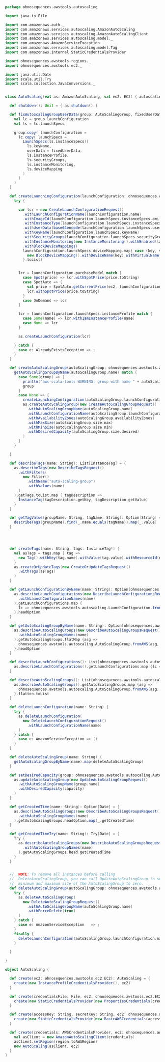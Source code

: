 
```scala
package ohnosequences.awstools.autoscaling

import java.io.File

import com.amazonaws.auth._
import com.amazonaws.services.autoscaling.AmazonAutoScaling
import com.amazonaws.services.autoscaling.AmazonAutoScalingClient
import com.amazonaws.services.autoscaling.model._
import com.amazonaws.AmazonServiceException
import com.amazonaws.services.autoscaling.model.Tag
import com.amazonaws.internal.StaticCredentialsProvider

import ohnosequences.awstools.regions._
import ohnosequences.awstools.ec2._

import java.util.Date
import scala.util.Try
import scala.collection.JavaConversions._


class AutoScaling(val as: AmazonAutoScaling, val ec2: EC2) { autoscaling =>

  def shutdown(): Unit = { as.shutdown() }

  def fixAutoScalingGroupUserData(group: AutoScalingGroup, fixedUserData: String): AutoScalingGroup = {
    val lc = group.launchConfiguration
    val ls = lc.launchSpecs

    group.copy( launchConfiguration =
      lc.copy( launchSpecs =
        LaunchSpecs(ls.instanceSpecs)(
          ls.keyName,
          userData = fixedUserData,
          ls.instanceProfile,
          ls.securityGroups,
          ls.instanceMonitoring,
          ls.deviceMapping
        )
      )
    )
  }

  def createLaunchingConfiguration(launchConfiguration: ohnosequences.awstools.autoscaling.LaunchConfiguration) {
    try {

      var lcr = new CreateLaunchConfigurationRequest()
        .withLaunchConfigurationName(launchConfiguration.name)
        .withImageId(launchConfiguration.launchSpecs.instanceSpecs.ami.id)
        .withInstanceType(launchConfiguration.launchSpecs.instanceSpecs.instanceType.toString)
        .withUserData(base64encode(launchConfiguration.launchSpecs.userData))
        .withKeyName(launchConfiguration.launchSpecs.keyName)
        .withSecurityGroups(launchConfiguration.launchSpecs.securityGroups)
        .withInstanceMonitoring(new InstanceMonitoring().withEnabled(launchConfiguration.launchSpecs.instanceMonitoring))
        .withBlockDeviceMappings(
        launchConfiguration.launchSpecs.deviceMapping.map{ case (key, value) =>
          new BlockDeviceMapping().withDeviceName(key).withVirtualName(value)
        }.toList)


      lcr = launchConfiguration.purchaseModel match {
        case Spot(price) => lcr.withSpotPrice(price.toString)
        case SpotAuto => {
          val price = SpotAuto.getCurrentPrice(ec2, launchConfiguration.launchSpecs.instanceSpecs.instanceType)
          lcr.withSpotPrice(price.toString)
        }
        case OnDemand => lcr
      }

      lcr = launchConfiguration.launchSpecs.instanceProfile match {
        case Some(name) => lcr.withIamInstanceProfile(name)
        case None => lcr
      }

      as.createLaunchConfiguration(lcr)

    } catch {
      case e: AlreadyExistsException => ;
    }
  }

  def createAutoScalingGroup(autoScalingGroup: ohnosequences.awstools.autoscaling.AutoScalingGroup) = {
    getAutoScalingGroupByName(autoScalingGroup.name) match {
      case Some(group) => {
        println("aws-scala-tools WARNING: group with name " + autoScalingGroup.name + " is already exists")
        group
      }
      case None => {
        createLaunchingConfiguration(autoScalingGroup.launchConfiguration)
        as.createAutoScalingGroup(new CreateAutoScalingGroupRequest()
          .withAutoScalingGroupName(autoScalingGroup.name)
          .withLaunchConfigurationName(autoScalingGroup.launchConfiguration.name)
          .withAvailabilityZones(autoScalingGroup.availabilityZones)
          .withMaxSize(autoScalingGroup.size.max)
          .withMinSize(autoScalingGroup.size.min)
          .withDesiredCapacity(autoScalingGroup.size.desired)
        )
      }
    }

  }

  def describeTags(name: String): List[InstanceTag] = {
    as.describeTags(new DescribeTagsRequest()
      .withFilters(
        new Filter()
          .withName("auto-scaling-group")
          .withValues(name)
      )
    ).getTags.toList.map { tagDescription =>
      InstanceTag(tagDescription.getKey, tagDescription.getValue)
    }
  }

  def getTagValue(groupName: String, tagName: String): Option[String] = {
    describeTags(groupName).find(_.name.equals(tagName)).map(_.value)
  }




  def createTags(name: String, tags: InstanceTag*) {
    val asTags = tags.map { tag =>
      new Tag().withKey(tag.name).withValue(tag.value).withResourceId(name).withPropagateAtLaunch(true).withResourceType("auto-scaling-group")
    }
    as.createOrUpdateTags(new CreateOrUpdateTagsRequest()
      .withTags(asTags)
    )
  }

  def getLaunchConfigurationByName(name: String): Option[ohnosequences.awstools.autoscaling.LaunchConfiguration] = {
    as.describeLaunchConfigurations(new DescribeLaunchConfigurationsRequest()
      .withLaunchConfigurationNames(name)
    ).getLaunchConfigurations.map {
      lc => ohnosequences.awstools.autoscaling.LaunchConfiguration.fromAWS(lc)
    }.headOption
  }

  def getAutoScalingGroupByName(name: String): Option[ohnosequences.awstools.autoscaling.AutoScalingGroup] = {
    as.describeAutoScalingGroups(new DescribeAutoScalingGroupsRequest()
      .withAutoScalingGroupNames(name)
    ).getAutoScalingGroups.flatMap {asg =>
      ohnosequences.awstools.autoscaling.AutoScalingGroup.fromAWS(asg, autoscaling)
    }.headOption
  }

  def describeLaunchConfigurations(): List[ohnosequences.awstools.autoscaling.LaunchConfiguration] = {
    as.describeLaunchConfigurations().getLaunchConfigurations.map {lc => ohnosequences.awstools.autoscaling.LaunchConfiguration.fromAWS(lc)}.toList
  }

  def describeAutoScalingGroups(): List[ohnosequences.awstools.autoscaling.AutoScalingGroup] = {
    as.describeAutoScalingGroups().getAutoScalingGroups.map {asg =>
      ohnosequences.awstools.autoscaling.AutoScalingGroup.fromAWS(asg, autoscaling)
    }.flatten.toList
  }

  def deleteLaunchConfiguration(name: String) {
    try {
      as.deleteLaunchConfiguration(
        new DeleteLaunchConfigurationRequest()
          .withLaunchConfigurationName(name)
      )
    } catch {
      case e: AmazonServiceException => ()
    }
  }

  def deleteAutoScalingGroup(name: String) {
    getAutoScalingGroupByName(name).map(deleteAutoScalingGroup)
  }

  def setDesiredCapacity(group: ohnosequences.awstools.autoscaling.AutoScalingGroup, capacity: Int) {
    as.updateAutoScalingGroup(new UpdateAutoScalingGroupRequest()
      .withAutoScalingGroupName(group.name)
      .withDesiredCapacity(capacity)
    )
  }

  def getCreatedTime(name: String): Option[Date] = {
    as.describeAutoScalingGroups(new DescribeAutoScalingGroupsRequest()
      .withAutoScalingGroupNames(name)
    ).getAutoScalingGroups.headOption.map(_.getCreatedTime)
  }

  def getCreatedTimeTry(name: String): Try[Date] = {
    Try {
      as.describeAutoScalingGroups(new DescribeAutoScalingGroupsRequest()
        .withAutoScalingGroupNames(name)
      ).getAutoScalingGroups.head.getCreatedTime
    }
  }


  //  NOTE: To remove all instances before calling
  //  DeleteAutoScalingGroup, you can call UpdateAutoScalingGroup to set the
  //  minimum and maximum size of the AutoScalingGroup to zero.
  def deleteAutoScalingGroup(autoScalingGroup: ohnosequences.awstools.autoscaling.AutoScalingGroup) {
    try {
      as.deleteAutoScalingGroup(
        new DeleteAutoScalingGroupRequest()
          .withAutoScalingGroupName(autoScalingGroup.name)
          .withForceDelete(true)
      )
    } catch {
      case e: AmazonServiceException   => ;
    }
    finally {
      deleteLaunchConfiguration(autoScalingGroup.launchConfiguration.name)
    }

  }

}

object AutoScaling {

  def create(ec2: ohnosequences.awstools.ec2.EC2): AutoScaling = {
    create(new InstanceProfileCredentialsProvider(), ec2)
  }

  def create(credentialsFile: File, ec2: ohnosequences.awstools.ec2.EC2): AutoScaling = {
    create(new StaticCredentialsProvider(new PropertiesCredentials(credentialsFile)), ec2)
  }

  def create(accessKey: String, secretKey: String, ec2: ohnosequences.awstools.ec2.EC2): AutoScaling = {
    create(new StaticCredentialsProvider(new BasicAWSCredentials(accessKey, secretKey)), ec2)
  }

  def create(credentials: AWSCredentialsProvider, ec2: ohnosequences.awstools.ec2.EC2, region: Region = Region.Ireland): AutoScaling = {
    val asClient = new AmazonAutoScalingClient(credentials)
    asClient.setRegion(region.toAWSRegion)
    new AutoScaling(asClient, ec2)
  }
}

```




[test/scala/ohnosequences/awstools/RegionTests.scala]: ../../../../../test/scala/ohnosequences/awstools/RegionTests.scala.md
[test/scala/ohnosequences/awstools/S3Tests.scala]: ../../../../../test/scala/ohnosequences/awstools/S3Tests.scala.md
[test/scala/ohnosequences/awstools/EC2Tests.scala]: ../../../../../test/scala/ohnosequences/awstools/EC2Tests.scala.md
[test/scala/ohnosequences/awstools/SQSTests.scala]: ../../../../../test/scala/ohnosequences/awstools/SQSTests.scala.md
[test/scala/ohnosequences/awstools/AWSClients.scala]: ../../../../../test/scala/ohnosequences/awstools/AWSClients.scala.md
[main/scala/ohnosequences/benchmark/Benchmark.scala]: ../../benchmark/Benchmark.scala.md
[main/scala/ohnosequences/logging/Logger.scala]: ../../logging/Logger.scala.md
[main/scala/ohnosequences/logging/S3Logger.scala]: ../../logging/S3Logger.scala.md
[main/scala/ohnosequences/awstools/ec2/AMI.scala]: ../ec2/AMI.scala.md
[main/scala/ohnosequences/awstools/ec2/Filters.scala]: ../ec2/Filters.scala.md
[main/scala/ohnosequences/awstools/ec2/package.scala]: ../ec2/package.scala.md
[main/scala/ohnosequences/awstools/ec2/EC2.scala]: ../ec2/EC2.scala.md
[main/scala/ohnosequences/awstools/ec2/InstanceSpecs.scala]: ../ec2/InstanceSpecs.scala.md
[main/scala/ohnosequences/awstools/ec2/LaunchSpecs.scala]: ../ec2/LaunchSpecs.scala.md
[main/scala/ohnosequences/awstools/ec2/InstanceType.scala]: ../ec2/InstanceType.scala.md
[main/scala/ohnosequences/awstools/sqs/SQS.scala]: ../sqs/SQS.scala.md
[main/scala/ohnosequences/awstools/sqs/Queue.scala]: ../sqs/Queue.scala.md
[main/scala/ohnosequences/awstools/autoscaling/AutoScalingGroup.scala]: AutoScalingGroup.scala.md
[main/scala/ohnosequences/awstools/autoscaling/PurchaseModel.scala]: PurchaseModel.scala.md
[main/scala/ohnosequences/awstools/autoscaling/AutoScaling.scala]: AutoScaling.scala.md
[main/scala/ohnosequences/awstools/autoscaling/LaunchConfiguration.scala]: LaunchConfiguration.scala.md
[main/scala/ohnosequences/awstools/s3/S3.scala]: ../s3/S3.scala.md
[main/scala/ohnosequences/awstools/sns/SNS.scala]: ../sns/SNS.scala.md
[main/scala/ohnosequences/awstools/sns/Topic.scala]: ../sns/Topic.scala.md
[main/scala/ohnosequences/awstools/regions/Region.scala]: ../regions/Region.scala.md
[main/scala/ohnosequences/awstools/utils/DynamoDBUtils.scala]: ../utils/DynamoDBUtils.scala.md
[main/scala/ohnosequences/awstools/utils/AutoScalingUtils.scala]: ../utils/AutoScalingUtils.scala.md
[main/scala/ohnosequences/awstools/utils/SQSUtils.scala]: ../utils/SQSUtils.scala.md
[main/scala/ohnosequences/awstools/AWSClients.scala]: ../AWSClients.scala.md
[main/scala/ohnosequences/awstools/dynamodb/DynamoDBUtils.scala]: ../dynamodb/DynamoDBUtils.scala.md